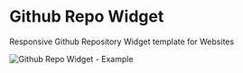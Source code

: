 # Github Repo Widget

Responsive Github Repository Widget template for Websites

 ![Github Repo Widget - Example](https://i.postimg.cc/rF5PLgHB/repo.jpg)
